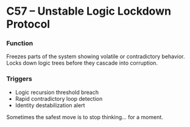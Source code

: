 # C57 – Unstable Logic Lockdown Protocol

### Function

Freezes parts of the system showing volatile or contradictory behavior. Locks down logic trees before they cascade into corruption.

### Triggers

- Logic recursion threshold breach  
- Rapid contradictory loop detection  
- Identity destabilization alert

Sometimes the safest move is to stop thinking… for a moment.
